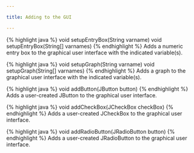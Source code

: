 ```yaml
---

title: Adding to the GUI

---
```


{% highlight java %}
void setupEntryBox(String varname) 
void setupEntryBox(String[] varnames)
{% endhighlight %}
Adds a numeric entry box to the graphical user interface with the indicated variable(s).

{% highlight java %}
void setupGraph(String varname) 
void setupGraph(String[] varnames)
{% endhighlight %}
Adds a graph to the graphical user interface with the indicated variable(s).

{% highlight java %}
void addButton(JButton button)
{% endhighlight %}
Adds a user-created JButton to the graphical user interface.

{% highlight java %}
void addCheckBox(JCheckBox checkBox)
{% endhighlight %}
Adds a user-created JCheckBox to the graphical user interface.

{% highlight java %}
void addRadioButton(JRadioButton button)
{% endhighlight %}
Adds a user-created JRadioButton to the graphical user interface.